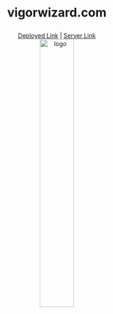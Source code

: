# <p align="center" >vigorwizard.com</p>  
  <div align="center" ><a href="https://healthkart-ten.vercel.app/">Deployed Link</a> | <a href="https://healthkart-backend.onrender.com/">Server Link</a> </div>
  
  <div align="center"> <img width="40%" src="https://healthkart-ten.vercel.app/static/media/webLogo.93e99be5e0849bd646d7.png" alt="logo"></div>
